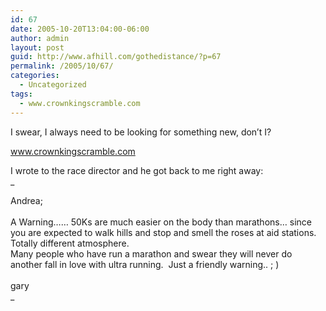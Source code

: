 ```yaml
---
id: 67
date: 2005-10-20T13:04:00-06:00
author: admin
layout: post
guid: http://www.afhill.com/gothedistance/?p=67
permalink: /2005/10/67/
categories:
  - Uncategorized
tags:
  - www.crownkingscramble.com
---
```

I swear, I always need to be looking for something new, don&#8217;t I?

www.crownkingscramble.com

I wrote to the race director and he got back to me right away:  
_

<DIV>
  Andrea;
</DIV>

  


<DIV>
   
</DIV>

  


<DIV>
  A Warning&#8230;&#8230; 50Ks are much easier on the body than marathons&#8230; since you are expected to walk hills and stop and smell the roses at aid stations.  Totally different atmosphere.
</DIV>

  


<DIV>
  Many people who have run a marathon and swear they will never do another fall in love with ultra running.  Just a friendly warning.. ; )
</DIV>

  


<DIV>
   
</DIV>

  


<DIV>
  gary
</DIV>_